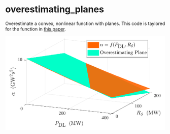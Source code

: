 # overestimating_planes
Overestimate a convex, nonlinear function with planes. This code is taylored for the function in [this paper](https://arxiv.org/abs/1809.10391).

![example1](overest_planes.png)
